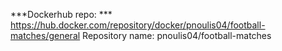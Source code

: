 ***Dockerhub repo: *** https://hub.docker.com/repository/docker/pnoulis04/football-matches/general
Repository name: pnoulis04/football-matches
